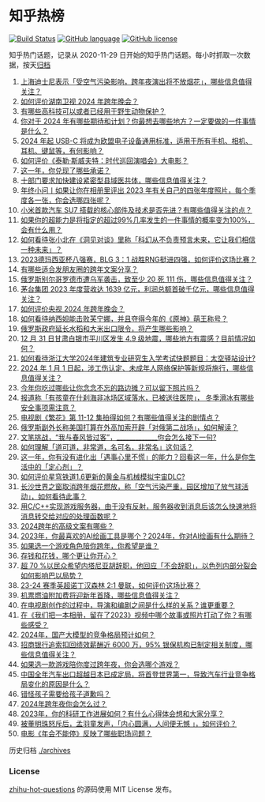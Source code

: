# 知乎热榜
[![Build Status](https://github.com/ToWeLong/zhihu-hot-questions/workflows/CI/badge.svg)](https://github.com/ToWeLong/zhihu-hot-questions/actions)
[![GitHub language](https://img.shields.io/badge/language-golang-orange.svg)](https://golang.org/)
[![GitHub license](https://img.shields.io/github/license/ToWeLong/zhihu-hot-questions)](https://github.com/ToWeLong/zhihu-hot-questions/blob/main/LICENSE)

知乎热门话题，记录从 2020-11-29 日开始的知乎热门话题。每小时抓取一次数据，按天[归档](./archives)

<!-- BEGIN -->

1. [上海迪士尼表示「受空气污染影响，跨年夜演出将不放烟花」，哪些信息值得关注？](https://www.zhihu.com/question/637470058)
1. [如何评价湖南卫视 2024 年跨年晚会？](https://www.zhihu.com/question/637474770)
1. [有哪些高科技可以或者已经用于野生动物保护？](https://www.zhihu.com/question/65628095)
1. [你对于 2024 年有哪些期待和计划？你最想去哪些地方？一定要做的一件事情是什么？](https://www.zhihu.com/question/632640181)
1. [2024 年起 USB-C 将成为欧盟电子设备通用标准，适用于所有手机、相机、耳机、键鼠等，有何影响？](https://www.zhihu.com/question/637409535)
1. [如何评价《泰勒·斯威夫特：时代巡回演唱会》大电影？](https://www.zhihu.com/question/630131683)
1. [这一年，你兑现了哪些承诺？](https://www.zhihu.com/question/632637495)
1. [十部门要求加快建设紧密型县域医共体，哪些信息值得关注？](https://www.zhihu.com/question/637451465)
1. [年终小问丨如果让你在相册里评出 2023 年有关自己的四张年度照片，每个季度各一张，你会选哪四张呢？](https://www.zhihu.com/question/631689980)
1. [小米首款汽车 SU7 搭载的核心部件及技术是否先进？有哪些值得关注的点？](https://www.zhihu.com/question/637238460)
1. [如果你的超能力是将指定的超过99%几率发生的一件事情的概率变为100%，会有什么用？](https://www.zhihu.com/question/549227920)
1. [如何看待张小北在《洞见对谈》里称「科幻从不负责预言未来，它让我们相信一种未来」？](https://www.zhihu.com/question/636101295)
1. [2023德玛西亚杯八强赛，BLG 3：1 战胜RNG挺进四强，如何评价这场比赛？](https://www.zhihu.com/question/637472679)
1. [有哪些适合发朋友圈的跨年文案分享？](https://www.zhihu.com/question/636979809)
1. [俄罗斯别尔哥罗德市遭乌军袭击，致至少 20 死 111 伤，哪些信息值得关注？](https://www.zhihu.com/question/637459680)
1. [茅台集团 2023 年度营收达 1639 亿元，利润总额首破千亿元，哪些信息值得关注？](https://www.zhihu.com/question/637460025)
1. [如何评价央视 2024 年跨年晚会？](https://www.zhihu.com/question/637475115)
1. [如何看待纳西妲能击败芙宁娜，并且夺得今年的《原神》萌王称号？](https://www.zhihu.com/question/636676181)
1. [俄罗斯政府延长水稻和大米出口限令，将产生哪些影响？](https://www.zhihu.com/question/637451484)
1. [12 月 31 日甘肃白银市平川区发生 4.9 级地震，哪些地方有震感？目前情况如何？](https://www.zhihu.com/question/637483536)
1. [如何看待浙江大学2024年建筑专业研究生入学考试快题题目：太空驿站设计?](https://www.zhihu.com/question/636630993)
1. [2024 年 1 月 1 日起，涉工伤认定、未成年人网络保护等新规将施行，哪些信息值得关注？](https://www.zhihu.com/question/637458729)
1. [今年你吃过哪些让你念念不忘的路边摊？可以留下照片吗？](https://www.zhihu.com/question/634495938)
1. [报道称「有孩童在什刹海非冰场区域落水，已被送往医院」， 冬季滑冰有哪些安全事项需注意？](https://www.zhihu.com/question/637470071)
1. [电视剧《繁花》第 11-12 集拍得如何？有哪些值得关注的剧情点？](https://www.zhihu.com/question/637475984)
1. [俄罗斯副外长称美国打算在外高加索开辟「对俄第二战场」，如何解读？](https://www.zhihu.com/question/637457477)
1. [文笔挑战，“我与春风皆过客”，_____________你会怎么接下一句?](https://www.zhihu.com/question/637467744)
1. [如何理解「道可道，非常道，名可名，非常名」这句话？](https://www.zhihu.com/question/633030114)
1. [这一年，你有没有进化出「遇事心里不慌」的能力？回看这一年，什么是你生活中的「定心剂」？](https://www.zhihu.com/question/632637546)
1. [如何评价星穹铁道1.6更新的黄金与机械模拟宇宙DLC?](https://www.zhihu.com/question/637142083)
1. [长沙世界之窗取消跨年烟花燃放，称「空气污染严重，园区增加了放气球活动」，如何看待此事？](https://www.zhihu.com/question/637459863)
1. [用C/C++实现游戏服务器，由于没有反射，服务器收到消息后该怎么快速地将消息转交给对应的处理函数呢？](https://www.zhihu.com/question/636120604)
1. [2024跨年的高级文案有哪些？](https://www.zhihu.com/question/637094494)
1. [2023年，你最喜欢的AI绘画工具是哪个？2024年，你对AI绘画有什么期待？](https://www.zhihu.com/question/636440314)
1. [如果选一个游戏角色陪你跨年，你希望是谁？](https://www.zhihu.com/question/635607711)
1. [存钱和花钱，哪个更让你开心？](https://www.zhihu.com/question/634579567)
1. [超 70 %以民众希望内塔尼亚胡辞职，他回应「不会辞职」，以色列内部分裂会如何影响巴以局势？](https://www.zhihu.com/question/637457196)
1. [23-24 赛季英超诺丁汉森林 2:1 曼联，如何评价这场比赛？](https://www.zhihu.com/question/637431310)
1. [机票燃油附加费将迎新年首降，哪些信息值得关注？](https://www.zhihu.com/question/637451589)
1. [在电视剧创作的过程中，导演和编剧之间是什么样的关系？谁更重要？](https://www.zhihu.com/question/636534424)
1. [在《我们把一本相册，留在了2023》视频中哪个故事或照片打动了你？有哪些感受？](https://www.zhihu.com/question/637424730)
1. [2024年，国产大模型的竞争格局预计如何？](https://www.zhihu.com/question/636100562)
1. [招商银行追索扣回绩效薪酬近 6000 万，95% 银保机构已制定相关制度，哪些信息值得关注？](https://www.zhihu.com/question/637416929)
1. [如果选一款游戏陪你度过跨年夜，你会选哪个游戏？](https://www.zhihu.com/question/635608072)
1. [中国全年汽车出口超越日本已成定局，将首登世界第一，导致汽车行业竞争格局变化的原因是什么？](https://www.zhihu.com/question/637226339)
1. [错怪孩子需要给孩子道歉吗？](https://www.zhihu.com/question/632778421)
1. [2024年跨年夜你会怎么过？](https://www.zhihu.com/question/636137415)
1. [2023年，你的科研工作进展如何？有什么心得体会想和大家分享？](https://www.zhihu.com/question/628956202)
1. [被董明珠怒斥后，孟羽童发声，「内心圆满，人间便无憾 」，如何评价？](https://www.zhihu.com/question/637234045)
1. [电影《年会不能停》反映了哪些职场问题？](https://www.zhihu.com/question/637207160)

<!-- END -->

历史归档 [./archives](./archives)


### License
[zhihu-hot-questions](https://github.com/towelong/zhihu-hot-questions) 的源码使用 MIT License 发布。